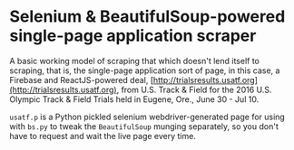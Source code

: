 Selenium & BeautifulSoup-powered single-page application scraper
===============================

A basic working model of scraping that which doesn't lend itself to scraping, that is, the single-page application sort of page, in this case, a Firebase and ReactJS-powered deal, [http://trialsresults.usatf.org](http://trialsresults.usatf.org), from U.S. Track & Field for the 2016 U.S. Olympic Track & Field Trials held in Eugene, Ore., June 30 - Jul 10.

`usatf.p` is a Python pickled selenium webdriver-generated page for using with `bs.py` to tweak the `BeautifulSoup` munging separately, so you don't have to request and wait the live page every time.
